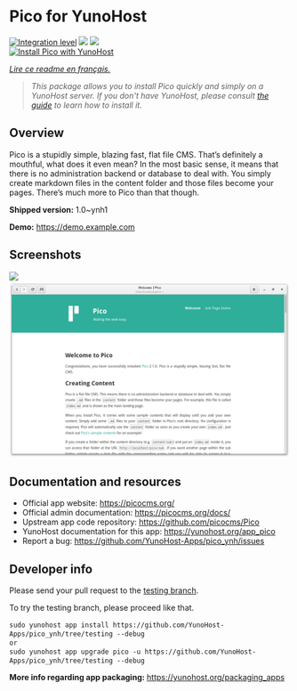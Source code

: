 <!--
N.B.: This README was automatically generated by https://github.com/YunoHost/apps/tree/master/tools/README-generator
It shall NOT be edited by hand.
-->

# Pico for YunoHost

[![Integration level](https://dash.yunohost.org/integration/pico.svg)](https://dash.yunohost.org/appci/app/pico) ![](https://ci-apps.yunohost.org/ci/badges/pico.status.svg) ![](https://ci-apps.yunohost.org/ci/badges/pico.maintain.svg)  
[![Install Pico with YunoHost](https://install-app.yunohost.org/install-with-yunohost.svg)](https://install-app.yunohost.org/?app=pico)

*[Lire ce readme en français.](./README_fr.md)*

> *This package allows you to install Pico quickly and simply on a YunoHost server.
If you don't have YunoHost, please consult [the guide](https://yunohost.org/#/install) to learn how to install it.*

## Overview

Pico is a stupidly simple, blazing fast, flat file CMS. That’s definitely a mouthful, what does it even mean? In the most basic sense, it means that there is no administration backend or database to deal with. You simply create markdown files in the content folder and those files become your pages. There’s much more to Pico than that though.

**Shipped version:** 1.0~ynh1

**Demo:** https://demo.example.com

## Screenshots

![](./doc/screenshots/.DS_Store)
![](./doc/screenshots/68747470733a2f2f7069636f636d732e6769746875622e696f2f73637265656e73686f74732f7069636f2d32312e706e67.png)

## Documentation and resources

* Official app website: https://picocms.org/
* Official admin documentation: https://picocms.org/docs/
* Upstream app code repository: https://github.com/picocms/Pico
* YunoHost documentation for this app: https://yunohost.org/app_pico
* Report a bug: https://github.com/YunoHost-Apps/pico_ynh/issues

## Developer info

Please send your pull request to the [testing branch](https://github.com/YunoHost-Apps/pico_ynh/tree/testing).

To try the testing branch, please proceed like that.
```
sudo yunohost app install https://github.com/YunoHost-Apps/pico_ynh/tree/testing --debug
or
sudo yunohost app upgrade pico -u https://github.com/YunoHost-Apps/pico_ynh/tree/testing --debug
```

**More info regarding app packaging:** https://yunohost.org/packaging_apps